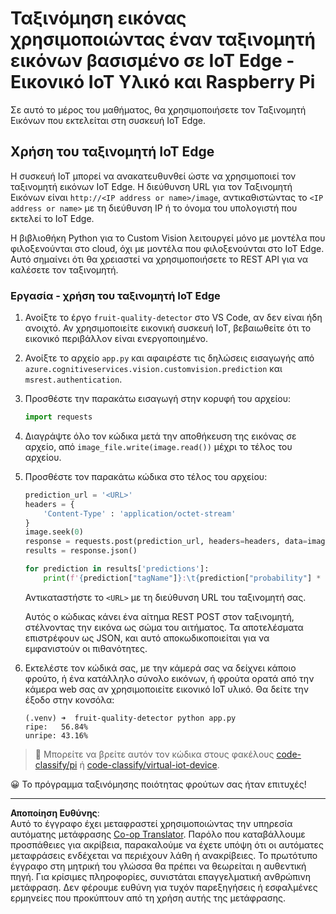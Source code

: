 <!--
CO_OP_TRANSLATOR_METADATA:
{
  "original_hash": "50151d9f9dce2801348a93880ef16d86",
  "translation_date": "2025-08-27T20:10:40+00:00",
  "source_file": "4-manufacturing/lessons/3-run-fruit-detector-edge/single-board-computer.md",
  "language_code": "el"
}
-->
# Ταξινόμηση εικόνας χρησιμοποιώντας έναν ταξινομητή εικόνων βασισμένο σε IoT Edge - Εικονικό IoT Υλικό και Raspberry Pi

Σε αυτό το μέρος του μαθήματος, θα χρησιμοποιήσετε τον Ταξινομητή Εικόνων που εκτελείται στη συσκευή IoT Edge.

## Χρήση του ταξινομητή IoT Edge

Η συσκευή IoT μπορεί να ανακατευθυνθεί ώστε να χρησιμοποιεί τον ταξινομητή εικόνων IoT Edge. Η διεύθυνση URL για τον Ταξινομητή Εικόνων είναι `http://<IP address or name>/image`, αντικαθιστώντας το `<IP address or name>` με τη διεύθυνση IP ή το όνομα του υπολογιστή που εκτελεί το IoT Edge.

Η βιβλιοθήκη Python για το Custom Vision λειτουργεί μόνο με μοντέλα που φιλοξενούνται στο cloud, όχι με μοντέλα που φιλοξενούνται στο IoT Edge. Αυτό σημαίνει ότι θα χρειαστεί να χρησιμοποιήσετε το REST API για να καλέσετε τον ταξινομητή.

### Εργασία - χρήση του ταξινομητή IoT Edge

1. Ανοίξτε το έργο `fruit-quality-detector` στο VS Code, αν δεν είναι ήδη ανοιχτό. Αν χρησιμοποιείτε εικονική συσκευή IoT, βεβαιωθείτε ότι το εικονικό περιβάλλον είναι ενεργοποιημένο.

1. Ανοίξτε το αρχείο `app.py` και αφαιρέστε τις δηλώσεις εισαγωγής από `azure.cognitiveservices.vision.customvision.prediction` και `msrest.authentication`.

1. Προσθέστε την παρακάτω εισαγωγή στην κορυφή του αρχείου:

    ```python
    import requests
    ```

1. Διαγράψτε όλο τον κώδικα μετά την αποθήκευση της εικόνας σε αρχείο, από `image_file.write(image.read())` μέχρι το τέλος του αρχείου.

1. Προσθέστε τον παρακάτω κώδικα στο τέλος του αρχείου:

    ```python
    prediction_url = '<URL>'
    headers = {
        'Content-Type' : 'application/octet-stream'
    }
    image.seek(0)
    response = requests.post(prediction_url, headers=headers, data=image)
    results = response.json()
    
    for prediction in results['predictions']:
        print(f'{prediction["tagName"]}:\t{prediction["probability"] * 100:.2f}%')
    ```

    Αντικαταστήστε το `<URL>` με τη διεύθυνση URL του ταξινομητή σας.

    Αυτός ο κώδικας κάνει ένα αίτημα REST POST στον ταξινομητή, στέλνοντας την εικόνα ως σώμα του αιτήματος. Τα αποτελέσματα επιστρέφουν ως JSON, και αυτό αποκωδικοποιείται για να εμφανιστούν οι πιθανότητες.

1. Εκτελέστε τον κώδικά σας, με την κάμερά σας να δείχνει κάποιο φρούτο, ή ένα κατάλληλο σύνολο εικόνων, ή φρούτα ορατά από την κάμερα web σας αν χρησιμοποιείτε εικονικό IoT υλικό. Θα δείτε την έξοδο στην κονσόλα:

    ```output
    (.venv) ➜  fruit-quality-detector python app.py
    ripe:   56.84%
    unripe: 43.16%
    ```

> 💁 Μπορείτε να βρείτε αυτόν τον κώδικα στους φακέλους [code-classify/pi](../../../../../4-manufacturing/lessons/3-run-fruit-detector-edge/code-classify/pi) ή [code-classify/virtual-iot-device](../../../../../4-manufacturing/lessons/3-run-fruit-detector-edge/code-classify/virtual-iot-device).

😀 Το πρόγραμμα ταξινόμησης ποιότητας φρούτων σας ήταν επιτυχές!

---

**Αποποίηση Ευθύνης**:  
Αυτό το έγγραφο έχει μεταφραστεί χρησιμοποιώντας την υπηρεσία αυτόματης μετάφρασης [Co-op Translator](https://github.com/Azure/co-op-translator). Παρόλο που καταβάλλουμε προσπάθειες για ακρίβεια, παρακαλούμε να έχετε υπόψη ότι οι αυτόματες μεταφράσεις ενδέχεται να περιέχουν λάθη ή ανακρίβειες. Το πρωτότυπο έγγραφο στη μητρική του γλώσσα θα πρέπει να θεωρείται η αυθεντική πηγή. Για κρίσιμες πληροφορίες, συνιστάται επαγγελματική ανθρώπινη μετάφραση. Δεν φέρουμε ευθύνη για τυχόν παρεξηγήσεις ή εσφαλμένες ερμηνείες που προκύπτουν από τη χρήση αυτής της μετάφρασης.